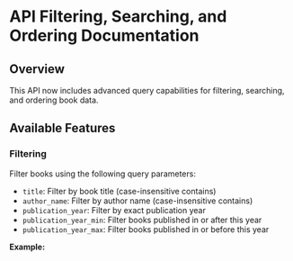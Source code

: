 # API Filtering, Searching, and Ordering Documentation

## Overview
This API now includes advanced query capabilities for filtering, searching, and ordering book data.

## Available Features

### Filtering
Filter books using the following query parameters:

- `title`: Filter by book title (case-insensitive contains)
- `author_name`: Filter by author name (case-insensitive contains)  
- `publication_year`: Filter by exact publication year
- `publication_year_min`: Filter books published in or after this year
- `publication_year_max`: Filter books published in or before this year

**Example:**

